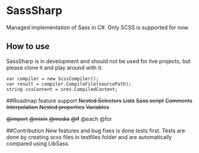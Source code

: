 # SassSharp
Managed implementation of Sass in C#.  Only SCSS is supported for now.

## How to use
SassSharp is in development and should not be used for live projects, but please clone it and play around with it.

```
var compiler = new ScssCompiler();
var result = compiler.CompileFile(sourcePath);
string cssContent = sres.CompiledContent;
```

##Roadmap feature support
~~Nested Selectors~~
~~Lists~~
~~Sass script~~
~~Comments~~
~~Interpolation~~
~~Nested properties~~
~~Variables~~

~~@import~~
~~@mixin~~
~~@media~~
~~@if~~
@each
@for

##Contribution
New features and bug fixes is done tests first.  Tests are done by creating scss files in testfiles folder and are automatically compared using LibSass.

